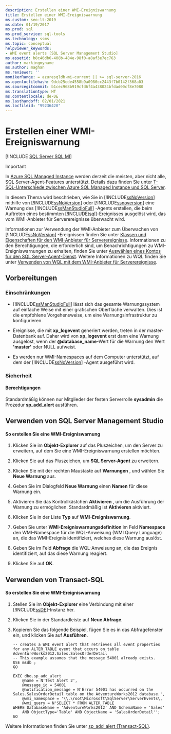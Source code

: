 ```yaml
---
description: Erstellen einer WMI-Ereigniswarnung
title: Erstellen einer WMI-Ereigniswarnung
ms.custom: seo-lt-2019
ms.date: 01/19/2017
ms.prod: sql
ms.prod_service: sql-tools
ms.technology: ssms
ms.topic: conceptual
helpviewer_keywords:
- WMI event alerts [SQL Server Management Studio]
ms.assetid: b8c46db6-408b-484e-98f0-a8af3e7ec763
author: markingmyname
ms.author: maghan
ms.reviewer: ''
monikerRange: = azuresqldb-mi-current || >= sql-server-2016
ms.openlocfilehash: 9dcb25ede4558b9a0980cc2443f7b0142f368a03
ms.sourcegitcommit: b1cec968b919cfd6f4a438024bfdad00cf8e7080
ms.translationtype: HT
ms.contentlocale: de-DE
ms.lasthandoff: 02/01/2021
ms.locfileid: "99236420"
---
```

# <a name="create-a-wmi-event-alert"></a>Erstellen einer WMI-Ereigniswarnung
[!INCLUDE [SQL Server SQL MI](../../includes/applies-to-version/sql-asdbmi.md)]

> [!IMPORTANT]  
> In [Azure SQL Managed Instance](/azure/sql-database/sql-database-managed-instance) werden derzeit die meisten, aber nicht alle, SQL Server-Agent-Features unterstützt. Details dazu finden Sie unter [T-SQL-Unterschiede zwischen Azure SQL Managed Instance und SQL Server](/azure/sql-database/sql-database-managed-instance-transact-sql-information#sql-server-agent).

In diesem Thema wird beschrieben, wie Sie in [!INCLUDE[ssNoVersion](../../includes/ssnoversion-md.md)] mithilfe von [!INCLUDE[ssNoVersion](../../includes/ssnoversion-md.md)] oder [!INCLUDE[ssnoversion](../../includes/ssnoversion-md.md)] eine Warnung des [!INCLUDE[ssManStudioFull](../../includes/ssmanstudiofull-md.md)] -Agents erstellen, die beim Auftreten eines bestimmten [!INCLUDE[tsql](../../includes/tsql-md.md)]-Ereignisses ausgelöst wird, das vom WMI-Anbieter für Serverereignisse überwacht wird.  
  
Informationen zur Verwendung der WMI-Anbieter zum Überwachen von [!INCLUDE[ssNoVersion](../../includes/ssnoversion-md.md)] -Ereignissen finden Sie unter [Klassen und Eigenschaften für den WMI-Anbieter für Serverereignisse](../../relational-databases/wmi-provider-server-events/wmi-provider-for-server-events-concepts.md). Informationen zu den Berechtigungen, die erforderlich sind, um Benachrichtigungen zu WMI-Ereigniswarnungen zu erhalten, finden Sie unter [Auswählen eines Kontos für den SQL Server-Agent-Dienst](../../ssms/agent/select-an-account-for-the-sql-server-agent-service.md). Weitere Informationen zu WQL finden Sie unter [Verwenden von WQL mit dem WMI-Anbieter für Serverereignisse](../../relational-databases/wmi-provider-server-events/using-wql-with-the-wmi-provider-for-server-events.md).  
## <a name="before-you-begin"></a><a name="BeforeYouBegin"></a>Vorbereitungen  
  
### <a name="limitations-and-restrictions"></a><a name="Restrictions"></a>Einschränkungen  
  
-   [!INCLUDE[ssManStudioFull](../../includes/ssmanstudiofull-md.md)] lässt sich das gesamte Warnungssystem auf einfache Weise mit einer grafischen Oberfläche verwalten. Dies ist die empfohlene Vorgehensweise, um eine Warnungsinfrastruktur zu konfigurieren.  
  
-   Ereignisse, die mit **xp_logevent** generiert werden, treten in der master-Datenbank auf. Daher wird von **xp_logevent** erst dann eine Warnung ausgelöst, wenn der **\@database_name**-Wert für die Warnung den Wert **'master'** oder NULL aufweist.  
  
-   Es werden nur WMI-Namespaces auf dem Computer unterstützt, auf dem der [!INCLUDE[ssNoVersion](../../includes/ssnoversion-md.md)] -Agent ausgeführt wird.  
  
### <a name="security"></a><a name="Security"></a>Sicherheit  
  
#### <a name="permissions"></a><a name="Permissions"></a>Berechtigungen  
Standardmäßig können nur Mitglieder der festen Serverrolle **sysadmin** die Prozedur **sp_add_alert** ausführen.  
  
## <a name="using-sql-server-management-studio"></a><a name="SSMSProcedure"></a>Verwenden von SQL Server Management Studio  
  
#### <a name="to-create-a-wmi-event-alert"></a>So erstellen Sie eine WMI-Ereigniswarnung  
  
1.  Klicken Sie im **Objekt-Explorer** auf das Pluszeichen, um den Server zu erweitern, auf dem Sie eine WMI-Ereigniswarnung erstellen möchten.  
  
2.  Klicken Sie auf das Pluszeichen, um **SQL Server-Agent** zu erweitern.  
  
3.  Klicken Sie mit der rechten Maustaste auf **Warnungen** , und wählen Sie **Neue Warnung** aus.  
  
4.  Geben Sie im Dialogfeld **Neue Warnung** einen **Namen** für diese Warnung ein.  
  
5.  Aktivieren Sie das Kontrollkästchen **Aktivieren** , um die Ausführung der Warnung zu ermöglichen. Standardmäßig ist **Aktivieren** aktiviert.  
  
6.  Klicken Sie in der Liste **Typ** auf **WMI-Ereigniswarnung**.  
  
7.  Geben Sie unter **WMI-Ereigniswarnungsdefinition** im Feld **Namespace** den WMI-Namespace für die WQL-Anweisung (WMI Query Language) an, die das WMI-Ereignis identifiziert, welches diese Warnung auslöst.  
  
8.  Geben Sie im Feld **Abfrage** die WQL-Anweisung an, die das Ereignis identifiziert, auf das diese Warnung reagiert.  
  
9. Klicken Sie auf **OK**.  
  
## <a name="using-transact-sql"></a><a name="TsqlProcedure"></a>Verwenden von Transact-SQL  
  
#### <a name="to-create-a-wmi-event-alert"></a>So erstellen Sie eine WMI-Ereigniswarnung  
  
1.  Stellen Sie im **Objekt-Explorer** eine Verbindung mit einer [!INCLUDE[ssDE](../../includes/ssde_md.md)]-Instanz her.  
  
2.  Klicken Sie in der Standardleiste auf **Neue Abfrage**.  
  
3.  Kopieren Sie das folgende Beispiel, fügen Sie es in das Abfragefenster ein, und klicken Sie auf **Ausführen**.  
  
    ```  
    -- creates a WMI event alert that retrieves all event properties for any ALTER_TABLE event that occurs on table AdventureWorks2012.Sales.SalesOrderDetail  
    -- This example assumes that the message 54001 already exists.  
    USE msdb ;  
    GO  
  
    EXEC dbo.sp_add_alert  
        @name = N'Test Alert 2',  
        @message_id = 54001  
        @notification_message = N'Error 54001 has occurred on the Sales.SalesOrderDetail table on the AdventureWorks2012 database.',  
        @wmi_namespace = '\\.\root\Microsoft\SqlServer\ServerEvents\,  
        @wmi_query = N'SELECT * FROM ALTER_TABLE   
    WHERE DatabaseName = 'AdventureWorks2012' AND SchemaName = 'Sales'   
        AND ObjectType='Table' AND ObjectName = 'SalesOrderDetail'';  
    GO  
    ```  
  
Weitere Informationen finden Sie unter [sp_add_alert (Transact-SQL)](../../relational-databases/system-stored-procedures/sp-add-alert-transact-sql.md).  
